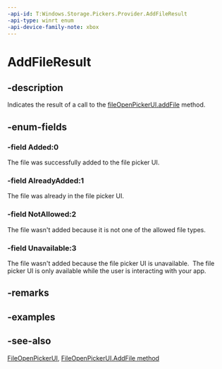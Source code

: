 ```yaml
---
-api-id: T:Windows.Storage.Pickers.Provider.AddFileResult
-api-type: winrt enum
-api-device-family-note: xbox
---
```


<!-- Enumeration syntax
public enum Windows.Storage.Pickers.Provider.AddFileResult : int
-->

# AddFileResult

## -description
Indicates the result of a call to the [fileOpenPickerUI.addFile](fileopenpickerui_addfile_887814693.md) method.

## -enum-fields
### -field Added:0
The file was successfully added to the file picker UI.

### -field AlreadyAdded:1
The file was already in the file picker UI.

### -field NotAllowed:2
The file wasn't added because it is not one of the allowed file types.

### -field Unavailable:3
The file wasn't added because the file picker UI is unavailable.  The file picker UI is only available while the user is interacting with your app.


## -remarks

## -examples

## -see-also
[FileOpenPickerUI](fileopenpickerui.md), [FileOpenPickerUI.AddFile method](fileopenpickerui_addfile.md)
